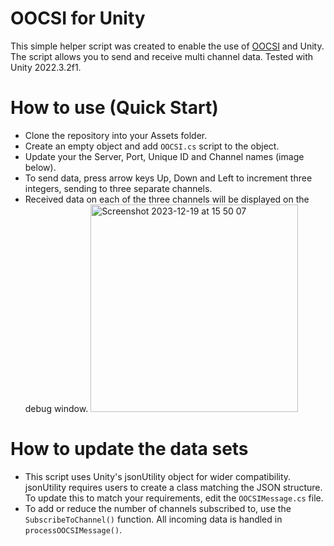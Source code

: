 # OOCSI for Unity

This simple helper script was created to enable the use of [OOCSI](https://github.com/iddi/oocsi) and Unity. The script allows you to send and receive multi channel data. Tested with Unity 2022.3.2f1.

# How to use (Quick Start)

- Clone the repository into your Assets folder.
- Create an empty object and add `OOCSI.cs` script to the object.
- Update your the Server, Port, Unique ID and Channel names (image below).
- To send data, press arrow keys Up, Down and Left to increment three integers, sending to three separate channels.
- Received data on each of the three channels will be displayed on the debug window.
  <img width="332" alt="Screenshot 2023-12-19 at 15 50 07" src="https://github.com/andysheen/OOCSI-UNITY/assets/20442164/2bbebe03-92b6-4c8a-97cf-06e0e9b2f288">


# How to update the data sets

- This script uses Unity's jsonUtility object for wider compatibility. jsonUtility requires users to create a class matching the JSON structure. To update this to match your requirements, edit the `OOCSIMessage.cs` file.
- To add or reduce the number of channels subscribed to, use the `SubscribeToChannel()` function. All incoming data is handled in `processOOCSIMessage()`.
